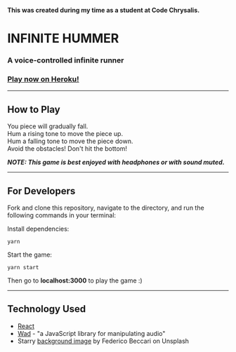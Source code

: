 **This was created during my time as a student at Code Chrysalis.**

# INFINITE HUMMER

### A voice-controlled infinite runner

### [Play now on Heroku!](https://infinite-hummer.herokuapp.com/)

---

## How to Play

You piece will gradually fall.<br>
Hum a rising tone to move the piece up.<br>
Hum a falling tone to move the piece down.<br>
Avoid the obstacles! Don't hit the bottom!

**<i>NOTE: This game is best enjoyed with headphones or with sound muted.</i>**

---

## For Developers

Fork and clone this repository, navigate to the directory, and run the following commands in your terminal:

Install dependencies:

```
yarn
```

Start the game:

```
yarn start
```

Then go to **localhost:3000** to play the game :)

---

## Technology Used

- [React](https://reactjs.org/)
- [Wad](https://github.com/rserota/wad) - "a JavaScript library for manipulating audio"
- Starry [background image](https://unsplash.com/photos/L8126OwlroY) by Federico Beccari on Unsplash
